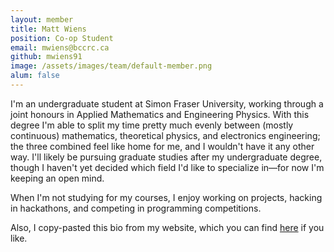 ```yaml
---
layout: member
title: Matt Wiens
position: Co-op Student
email: mwiens@bccrc.ca
github: mwiens91
image: /assets/images/team/default-member.png
alum: false
---
```


I'm an undergraduate student at Simon Fraser University, working through
a joint honours in Applied Mathematics and Engineering Physics. With
this degree I'm able to split my time pretty much evenly between (mostly
continuous) mathematics, theoretical physics, and electronics
engineering; the three combined feel like home for me, and I wouldn't
have it any other way. I'll likely be pursuing graduate studies after my
undergraduate degree, though I haven't yet decided which field I'd like
to specialize in—for now I'm keeping an open mind.

When I'm not studying for my courses, I enjoy working on projects,
hacking in hackathons, and competing in programming competitions.

Also, I copy-pasted this bio from my website, which you can find
[here](http://mattwiens.ca) if you like.
